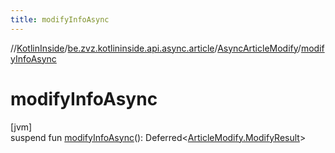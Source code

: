 ```yaml
---
title: modifyInfoAsync
---
```

//[KotlinInside](../../../index.html)/[be.zvz.kotlininside.api.async.article](../index.html)/[AsyncArticleModify](index.html)/[modifyInfoAsync](modify-info-async.html)



# modifyInfoAsync



[jvm]\
suspend fun [modifyInfoAsync](modify-info-async.html)(): Deferred&lt;[ArticleModify.ModifyResult](../../be.zvz.kotlininside.api.article/-article-modify/-modify-result/index.html)&gt;




